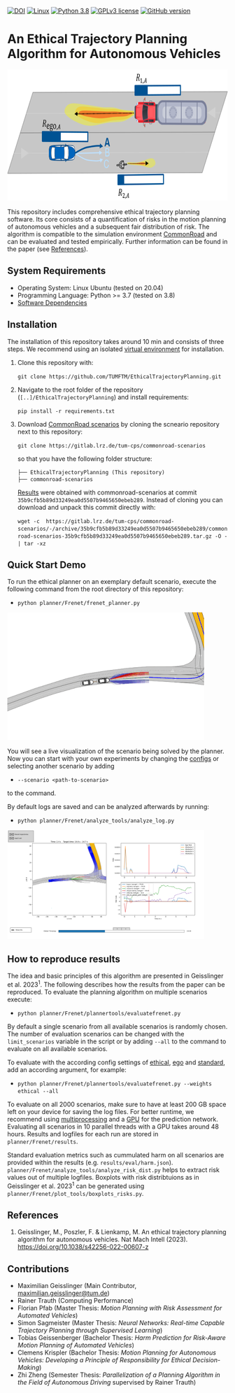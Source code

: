 [![DOI](https://zenodo.org/badge/491550412.svg)](https://zenodo.org/badge/latestdoi/491550412)
[![Linux](https://svgshare.com/i/Zhy.svg)](https://svgshare.com/i/Zhy.svg)
[![Python 3.8](https://img.shields.io/badge/python-3.8-blue.svg)](https://www.python.org/downloads/release/python-380/)
[![GPLv3 license](https://img.shields.io/badge/License-GPLv3-blue.svg)](http://perso.crans.org/besson/LICENSE.html)
[![GitHub version](https://badge.fury.io/gh/TUMFTM%2FEthicalTrajectoryPlanning.svg)](https://badge.fury.io/gh/TUMFTM%2FEthicalTrajectoryPlanning)
# An Ethical Trajectory Planning Algorithm for Autonomous Vehicles

<img src="./readme/overview.png" width="770" height="300">


This repository includes comprehensive ethical trajectory planning software. Its core consists of a quantification of risks in the motion planning of autonomous vehicles and a subsequent fair distribution of risk. The algorithm is compatible to the simulation environment [CommonRoad](https://commonroad.in.tum.de/) and can be evaluated and tested empirically. Further information can be found in the paper (see [References](#references)).

## System Requirements
* Operating System: Linux Ubuntu (tested on 20.04)
* Programming Language: Python >= 3.7 (tested on 3.8)
* [Software Dependencies](/requirements.txt)

## Installation

The installation of this repository takes around 10 min and consists of three steps.
We recommend using an isolated [virtual environment](https://pypi.org/project/virtualenv/) for installation.

1. Clone this repository with:

    `git clone https://github.com/TUMFTM/EthicalTrajectoryPlanning.git`

2. Navigate to the root folder of the repository (`[..]/EthicalTrajectoryPlanning`) and install requirements:

    `pip install -r requirements.txt`

3. Download [CommonRoad scenarios](https://gitlab.lrz.de/tum-cps/commonroad-scenarios) by cloning the scneario repository next to this repository:

    `git clone https://gitlab.lrz.de/tum-cps/commonroad-scenarios`

    so that you have the following folder structure:

    ```
    ├── EthicalTrajectoryPlanning (This repository)
    ├── commonroad-scenarios
    ```

    [Results](#how-to-reproduce-results) were obtained with commonroad-scenarios at commit `35b9cfb5b89d33249ea0d5507b9465650ebeb289`.
    Instead of cloning you can download and unpack this commit directly with:
    
    `wget -c  https://gitlab.lrz.de/tum-cps/commonroad-scenarios/-/archive/35b9cfb5b89d33249ea0d5507b9465650ebeb289/commonroad-scenarios-35b9cfb5b89d33249ea0d5507b9465650ebeb289.tar.gz -O - | tar -xz`

## Quick Start Demo

To run the ethical planner on an exemplary default scenario, execute the following command from the root directory of this repository:
    
* `python planner/Frenet/frenet_planner.py`

![Exemplary Result](readme/running_sample.gif)

You will see a live visualization of the scenario being solved by the planner.
Now you can start with your own experiments by changing the [configs](/planner/Frenet/configs/README.md) or selecting another scenario by adding

* `--scenario <path-to-scenario>`

to the command.

By default logs are saved and can be analyzed afterwards by running:

* `python planner/Frenet/analyze_tools/analyze_log.py`


[<img src="./readme/log_analysis.png" width="450" height="250">](/readme/log_analysis.png)


## How to reproduce results

The idea and basic principles of this algorithm are presented in Geisslinger et al. 2023<sup>1</sup>. The following describes how the results from the paper can be reproduced. To evaluate the planning algorithm on multiple scenarios execute:

* `python planner/Frenet/plannertools/evaluatefrenet.py`

By default a single scenario from all available scenarios is randomly chosen. The number of evaluation scenarios can be changed with the `limit_scenarios` variable in the script or by adding `--all` to the command to evaluate on all available scenarios.

To evaluate with the according config settings of [ethical](/planner/Frenet/configs/weights_ethical.json), [ego](/planner/Frenet/configs/weights_ego.json) and [standard](/planner/Frenet/configs/weights_standard.json), add an according argument, for example:

* `python planner/Frenet/plannertools/evaluatefrenet.py --weights ethical --all`

To evaluate on all 2000 scenarios, make sure to have at least 200 GB space left on your device for saving the log files. For better runtime, we recommend using [multiprocessing](/planner/Frenet/plannertools/evaluatefrenet.py#L46) and a [GPU](planner/Frenet/configs/prediction.json#L4) for the prediction network. Evaluating all scenarios in 10 parallel threads with a GPU takes around 48 hours. Results and logfiles for each run are stored in `planner/Frenet/results`.

Standard evaluation metrics such as cummulated harm on all scenarios are provided within the results (e.g. `results/eval/harm.json`). `planner/Frenet/analyze_tools/analyze_risk_dist.py` helps to extract risk values out of multiple logfiles. Boxplots with risk distribtuions as in Geisslinger et al. 2023<sup>1</sup> can be generated using `planner/Frenet/plot_tools/boxplots_risks.py`.


## References

1. Geisslinger, M., Poszler, F. & Lienkamp, M. An ethical trajectory planning algorithm for autonomous vehicles. Nat Mach Intell (2023). https://doi.org/10.1038/s42256-022-00607-z

## Contributions
* Maximilian Geisslinger (Main Contributor, [maximilian.geisslinger@tum.de](mailto:maximilian.geisslinger@tum.de?subject=[GitHub]%20Ethical%20Trajectory%20Planning))
* Rainer Trauth (Computing Performance)
* Florian Pfab (Master Thesis: *Motion Planning with Risk Assessment for Automated Vehicles*)
* Simon Sagmeister (Master Thesis: *Neural Networks: Real-time Capable Trajectory Planning through Supervised Learning*)
* Tobias Geissenberger (Bachelor Thesis: *Harm Prediction for Risk-Aware Motion Planning of Automated Vehicles*)
* Clemens Krispler (Bachelor Thesis: *Motion Planning for Autonomous Vehicles: Developing a Principle of Responsibility for Ethical Decision-Making*)
* Zhi Zheng (Semester Thesis: *Parallelization of a Planning Algorithm in the Field of Autonomous Driving* supervised by Rainer Trauth)
